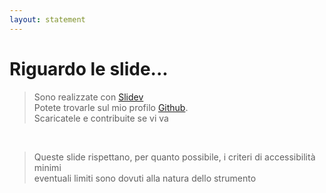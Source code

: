 ```yaml
---
layout: statement
---
```


# Riguardo le slide...

<v-click>

> Sono realizzate con [Slidev](https://sli.dev/) <br>
> Potete trovarle sul mio profilo [Github](https://github.com/PadronToni). <br>
> Scaricatele e contribuite se vi va

</v-click>

<br>

<v-click>

> Queste slide rispettano, per quanto possibile, i criteri di accessibilità minimi <br>
> eventuali limiti sono dovuti alla natura dello strumento

</v-click>